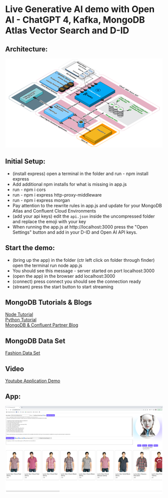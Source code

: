 # Live Generative AI demo with Open AI - ChatGPT 4, Kafka, MongoDB Atlas Vector Search and D-ID

## Architecture:
![architecture](./architecture2.png)

## Initial Setup:
* (install express) open a terminal in the folder and run  - npm install express
* Add additional npm installs for what is missing in app.js
* run - npm i cors
* run - npm i express http-proxy-middleware
* run - npm i express morgan
* Pay attention to the rewrite rules in app.js and update for your MongoDB Atlas and Confluent Cloud Environments
* (add your api keys) edit the `api.json` inside the uncompressed folder and replace the emoji with your key
* When running the app.js at http://localhost:3000 press the "Open Settings" button and add in your D-ID and Open AI API keys.


## Start the demo:
* (bring up the app) in the folder (ctr left click on folder through finder) open the terminal run node app.js 
* You should see this message - server started on port localhost:3000
* (open the app) in the browser add localhost:3000
* (connect) press connect you should see the connection ready 
* (stream) press the start button to start streaming

## MongoDB Tutorials & Blogs
[Node Tutorial](https://www.mongodb.com/developer/products/atlas/semantic-search-mongodb-atlas-vector-search/)   
[Python Tutorial](https://www.mongodb.com/developer/products/atlas/building-generative-ai-applications-vector-search-open-source-models/)   
[MongoDB & Confluent Partner Blog](https://www.mongodb.com/blog/post/mongodb-atlas-vector-search-makes-real-time-ai-reality-confluent)  

## MongoDB Data Set
[Fashion Data Set](https://github.com/afsungur/mongodb-atlas-vector-search-fashion-products)

## Video
[Youtube Application Demo](https://youtu.be/9thD4128lDE)

## App:
![app](./app3.png)
